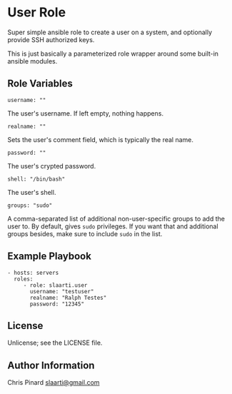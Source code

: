 # User Role

Super simple ansible role to create a user on a system, and optionally
provide SSH authorized keys.

This is just basically a parameterized role wrapper around some built-in
ansible modules.

Role Variables
--------------

    username: ""

The user's username. If left empty, nothing happens.

    realname: ""

Sets the user's comment field, which is typically the real name.

    password: ""

The user's crypted password.

    shell: "/bin/bash"

The user's shell.

    groups: "sudo"

A comma-separated list of additional non-user-specific groups to add the
user to. By default, gives `sudo` privileges. If you want that and
additional groups besides, make sure to include `sudo` in the list.

Example Playbook
----------------

    - hosts: servers
      roles:
         - role: slaarti.user
           username: "testuser"
           realname: "Ralph Testes"
           password: "12345"

License
-------

Unlicense; see the LICENSE file.

Author Information
------------------

Chris Pinard <slaarti@gmail.com>
